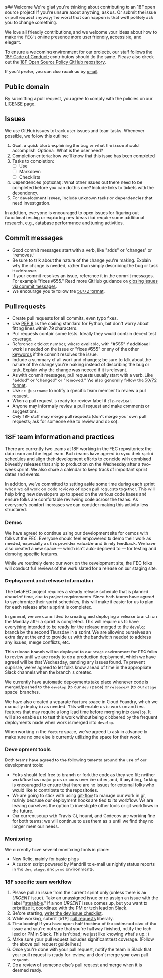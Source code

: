 s## Welcome
We're glad you're thinking about contributing to an 18F open source project!
If you're unsure about anything, ask us. Or submit the issue or pull request
anyway; the worst that can happen is that we’ll politely ask you to change
something.

We love all friendly contributions, and we welcome your ideas about how to
make the FEC's online presence more user friendly, accessible, and elegant.

To ensure a welcoming environment for our projects, our staff follows the
[18F Code of Conduct](https://github.com/18F/code-of-conduct/blob/master/code-of-conduct.md);
contributors should do the same. Please also check out the
[18F Open Source Policy GitHub repository]( https://github.com/18f/open-source-policy).

If you’d prefer, you can also reach us by
[email](mailto:betafeedback@fec.gov).


## Public domain
By submitting a pull request, you agree to comply with the policies on our
[LICENSE](LICENSE.md) page.


## Issues
We use GitHub issues to track user issues and team tasks. Whenever possible,
we follow this outline:
 
1. Goal: a quick blurb explaining the bug or what the issue should accomplish.
   Optional: What is the user need?
2. Completion criteria: how we’ll know that this issue has been completed
3. Tasks to completion:
    - [ ] Use 
    - [ ] Markdown
    - [ ] Checklists 
4. Dependencies (optional): What other issues out there need to be completed
   before you can do this one? Include links to tickets with the dependency.
5. For development issues, include unknown tasks or dependencies that need
   investigation.

In addition, everyone is encouraged to open issues for figuring out functional
testing or exploring new ideas that require some additional research, e.g.,
database performance and tuning activities.


## Commit messages
- Good commit messages start with a verb, like "adds" or "changes" or
  "removes."
- Be sure to talk about the nature of the change you're making. Explain why
  the change is needed, rather than simply describing the bug or task it
  addresses.
- If your commit resolves an issue, reference it in the commit messages. For
  example "fixes #555." Read more GitHub guidance on
  [closing issues via commit messages](https://help.github.com/articles/closing-issues-via-commit-messages/).
- We encourage you to follow the
  [50/72 format](http://stackoverflow.com/questions/2290016/git-commit-messages-50-72-formatting).


## Pull requests
- Create pull requests for all commits, even typo fixes.
- Use [PEP 8](https://www.python.org/dev/peps/pep-0008/) as the coding
  standard for Python, but don't worry about fitting lines within 79
  characters.
- Pull requests contain some tests. Ideally they would contain decent test
  coverage.
- Reference a ticket number, where available, with "#555" if additional work
  is needed on the issue or "fixes #555" or any of the other
  [keywords](https://help.github.com/articles/closing-issues-via-commit-messages/)
  if the commit resolves the issue.
- Include a summary of all work and changes; be sure to talk about the nature
  of the change you're making instead of describing the bug or task. Explain
  why the change was needed if it is relevant.
- As with commit messages, pull requests usually start with a verb. Like
  "added" or "changed" or "removed."  We also generally follow the
  [50/72 format](http://stackoverflow.com/questions/2290016/git-commit-messages-50-72-formatting).
- Use `cc @username` to notify a specific team member to review a pull
  request.
- When a pull request is ready for review, label it `plz-review!`.
- Anyone may informally review a pull request and make comments or
  suggestions.
- Only 18F staff may merge pull requests (don't merge your own pull
  requests; ask for someone else to review and do so).


## 18F team information and practices
There are currently two teams at 18F working in the FEC repositories: the data
team and the legal team. Both teams have agreed to sync their sprint schedules
and align their development efforts to coincide with combined biweekly
releases that ship to production on the Wednesday after a two-week sprint. We
also share a calendar to keep track of important sprint dates
and events.

In addition, we've committed to setting aside some time during each sprint
when we all work on code reviews of open pull requests together. This will
help bring new developers up to speed on the various code bases and ensure
folks are comfortable reviewing code across the teams. As everyone's comfort
increases we can consider making this activity less structured.


### Demos
We have agreed to continue using our development site for demos with folks at
the FEC. Everyone should feel empowered to demo their work as needed,
especially as this provides valuable and timely feedback. We have also created
a new space — which isn't auto-deployed to — for testing and demoing specific features.

While we routinely demo our work on the development site, the FEC folks will
conduct full reviews of the work slated for a release on our staging site.


### Deployment and release information
The betaFEC project requires a steady release schedule that is
planned ahead of time, due to project requirements. Since both teams
have agreed to synchronize their sprint schedules, this will make it easier
for us to plan for each release after a sprint is completed.

In general, we are committed to creating and deploying a release branch on the
Monday after a sprint is completed. This will require us to have everything
intended to be ready for the release merged to the `develop` branch by the
second Thursday in a sprint. We are allowing ourselves an extra day at the end
to provide us with the bandwidth needed to address any issues, merge
conflicts, etc.

This release branch will be deployed to our `stage` environment for FEC folks
to review until we are ready to do a production deployment, which we have
agreed will be that Wednesday, pending any issues found. To prevent suprisse, we've agreed to
let folks know ahead of time in the appropriate Slack channels when the branch is created.

We currently have automatic deployments take place whenever code is
merged/pushed to the `develop` (to our `dev` space) or `release/*` (to our
`stage` space) branches.

We have also created a separate `feature` space in Cloud Foundry, which we 
manually deploy to as needed. This will enable us to work on and test features
that may require a long lead time before merging into `develop`. It will also
enable us to test this work without being clobbered by the frequent
deployments made when work is merged into `develop`.

When working in the `feature` space, we've agreed to ask in advance to make
sure no one else is currently utilizing the space for their work.


### Development tools
Both teams have agreed to the following tenents around the use of our
development tools:

- Folks should feel free to branch or fork the code as they see fit; neither
  workflow has major pros or cons over the other, and, if anything, forking is
  encouraged to ensure that there are no issues for external folks who would
  like to contribute to the repositories.
- We are going to stick with using
  [git-flow](http://danielkummer.github.io/git-flow-cheatsheet/) to manage our
  work in git, mainly because our deployment hooks are tied to its workflow.
  We are leaving ourselves the option to investigate other tools or git
  workflows in the future.
- Our current setup with Travis-CI, hound, and Codecov are working fine for
  both teams; we will continue to use them as is until we find they no
  longer meet our needs.


### Monitoring
We currently have several monitoring tools in place:

- New Relic, mainly for basic pings
- A custom script powered by Mandrill to e-mail us nightly status reports in
  the `dev`, `stage`, and `prod` environments.


### 18F specific team workflow
1. Please pull an issue from the current sprint only (unless there is an
   *URGENT* issue). Take an unassigned issue or re-assign an issue with the
   label "[stealable](https://github.com/18F/openFEC/labels/stealable)." If a
   non *URGENT* issue comes up, but you want to prioritize it, coordinate with
   the PM or tech lead on Slack.
2. Before starting,
   [write the dev issue checklist](https://github.com/18f/openFEC/blob/develop/CONTRIBUTING.md#development-issues-should-include).
3. While working, submit `[WIP]`
   [pull requests](https://github.com/18f/openFEC/blob/develop/CONTRIBUTING.md#pull-requests)
   liberally.
4. Time boxing! If you have spent half the time of the estimated size of the
   issue and you're not sure that you're halfway finished, notify the tech
   lead or PM in Slack. This isn't bad; we just like knowing what's up. :)
5. Make sure your pull request includes significant test coverage. (Follow the above pull request
   guidelines.)
6. Once you're done with your pull request, notify the team in Slack that your pull request is
   ready for review, and don't merge your own pull request.
7. Do a review of someone else's pull request and merge when it is deemed ready.
